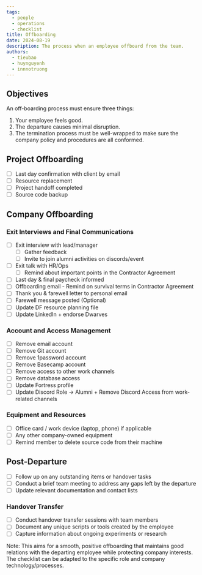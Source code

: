 ```yaml
---
tags:
  - people
  - operations
  - checklist
title: Offboarding
date: 2024-08-19
description: The process when an employee offboard from the team.
authors:
  - tieubao
  - huynguyenh
  - innnotruong
---
```


## Objectives

An off-boarding process must ensure three things:

1. Your employee feels good.
2. The departure causes minimal disruption.
3. The termination process must be well-wrapped to make sure the company policy and procedures are all conformed.

## Project Offboarding

- [ ] Last day confirmation with client by email
- [ ] Resource replacement
- [ ] Project handoff completed
- [ ] Source code backup

## Company Offboarding

### Exit Interviews and Final Communications

- [ ] Exit interview with lead/manager
  - [ ] Gather feedback
  - [ ] Invite to join alumni activities on discords/event
- [ ] Exit talk with HR/Ops
  - [ ] Remind about important points in the Contractor Agreement
- [ ] Last day & final paycheck informed
- [ ] Offboarding email - Remind on survival terms in Contractor Agreement
- [ ] Thank you & farewell letter to personal email
- [ ] Farewell message posted (Optional)
- [ ] Update DF resource planning file
- [ ] Update LinkedIn + endorse Dwarves

### Account and Access Management

- [ ] Remove email account
- [ ] Remove Git account
- [ ] Remove 1password account
- [ ] Remove Basecamp account
- [ ] Remove access to other work channels
- [ ] Remove database access
- [ ] Update Fortress profile
- [ ] Update Discord Role → Alumni + Remove Discord Access from work-related channels

### Equipment and Resources

- [ ] Office card / work device (laptop, phone) if applicable
- [ ] Any other company-owned equipment
- [ ] Remind member to delete source code from their machine

## Post-Departure

- [ ] Follow up on any outstanding items or handover tasks
- [ ] Conduct a brief team meeting to address any gaps left by the departure
- [ ] Update relevant documentation and contact lists

### Handover Transfer

- [ ] Conduct handover transfer sessions with team members
- [ ] Document any unique scripts or tools created by the employee
- [ ] Capture information about ongoing experiments or research

Note: This aims for a smooth, positive offboarding that maintains good relations with the departing employee while protecting company interests. The checklist can be adapted to the specific role and company technology/processes.
